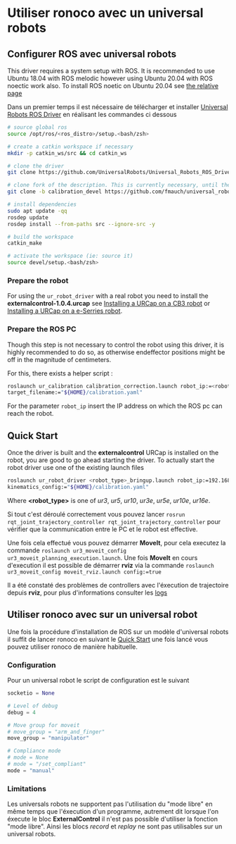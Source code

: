 # Utiliser ronoco avec un universal robots

## Configurer ROS avec universal robots

This driver requires a system setup with ROS. It is recommended to use Ubuntu 18.04 with ROS melodic however using
Ubuntu 20.04 with ROS noectic work also. To install ROS noetic on Ubuntu 20.04 see [the relative page](installation.md)

Dans un premier temps il est nécessaire de télécharger et installer
[Universal Robots ROS Driver](https://github.com/UniversalRobots/Universal_Robots_ROS_Driver) en réalisant les commandes
ci dessous

```bash
# source global ros
source /opt/ros/<ros_distro>/setup.<bash/zsh>

# create a catkin workspace if necessary
mkdir -p catkin_ws/src && cd catkin_ws

# clone the driver
git clone https://github.com/UniversalRobots/Universal_Robots_ROS_Driver.git src/Universal_Robots_ROS_Driver

# clone fork of the description. This is currently necessary, until the changes are merged upstream.
git clone -b calibration_devel https://github.com/fmauch/universal_robot.git src/fmauch_universal_robot

# install dependencies
sudo apt update -qq
rosdep update
rosdep install --from-paths src --ignore-src -y

# build the workspace
catkin_make

# activate the workspace (ie: source it)
source devel/setup.<bash/zsh>
```

### Prepare the robot

For using the `ur_robot_driver` with a real robot you need to install the **externalcontrol-1.0.4.urcap** see
[Installing
a URCap on a CB3 robot](https://github.com/UniversalRobots/Universal_Robots_ROS_Driver/blob/master/ur_robot_driver/doc/install_urcap_cb3.md)
or
[Installing a URCap on a e-Serries robot](https://github.com/UniversalRobots/Universal_Robots_ROS_Driver/blob/master/ur_robot_driver/doc/install_urcap_cb3.md).

### Prepare the ROS PC

Though this step is not necessary to control the robot using this driver, it is highly recommended to do so, as otherwise endeffector positions might be off in the magnitude of centimeters.

For this, there exists a helper script :

```bash
roslaunch ur_calibration calibration_correction.launch robot_ip:=<robot_ip> \
target_filename:="${HOME}/calibration.yaml"
```

For the parameter `robot_ip` insert the IP address on which the ROS pc can reach the robot.

## Quick Start

Once the driver is built and the **externalcontrol** URCap is installed on the robot, you are good to go ahead starting the driver. To actually start the robot driver use one of the existing launch files

```bash
roslaunch ur_robot_driver <robot_type>_bringup.launch robot_ip:=192.168.56.101 \ 
kinematics_config:="${HOME}/calibration.yaml"
```

Where **<robot_type>** is one of *ur3*, *ur5*, *ur10*, *ur3e*, *ur5e*, *ur10e*, *ur16e*.

Si tout c'est déroulé correctement vous pouvez lancer `rosrun rqt_joint_trajectory_controller rqt_joint_trajectory_controller` pour vérifier que la communication entre le PC et le robot est effective.

Une fois cela effectué vous pouvez démarrer **MoveIt**, pour cela executez la commande `roslaunch ur3_moveit_config ur3_moveit_planning_execution.launch`. Une fois **MoveIt** en cours d'execution il est possible de démarrer **rviz** via la commande `roslaunch ur3_moveit_config moveit_rviz.launch config:=true`

Il a été constaté des problèmes de controllers avec l'éxecution de trajectoire depuis **rviz**, pour plus d'informations consulter les [logs](log.log)

## Utiliser ronoco avec sur un universal robot

Une fois la procédure d'installation de ROS sur un modèle d'universal robots il suffit de lancer ronoco en suivant le [Quick Start](quick-start.md) une fois lancé vous pouvez utiliser ronoco de manière habituelle.

### Configuration

Pour un universal robot le script de configuration est le suivant

```python
socketio = None

# Level of debug
debug = 4

# Move group for moveit
# move_group = "arm_and_finger"
move_group = "manipulator"

# Compliance mode
# mode = None
# mode = "/set_compliant"
mode = "manual"
```

### Limitations

Les universals robots ne supportent pas l'utilisation du "mode libre" en même temps que l'éxecution d'un programme, autrement dit lorsque l'on éxecute le bloc **ExternalControl** il n'est pas possible d'utiliser la fonction "mode libre". Ainsi les blocs *record* et *replay* ne sont pas utilisables sur un universal robots.